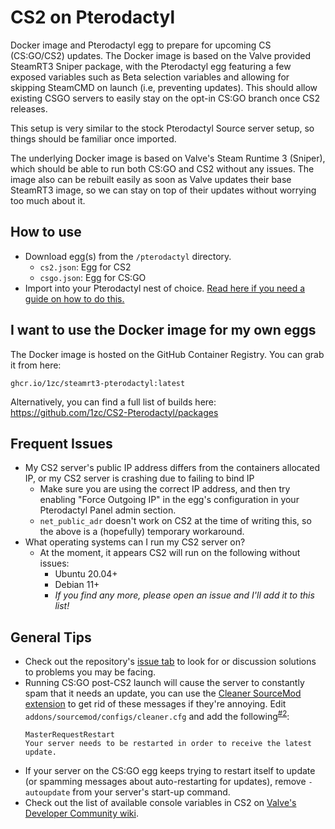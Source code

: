 # CS2 on Pterodactyl

Docker image and Pterodactyl egg to prepare for upcoming CS (CS:GO/CS2) updates. The Docker image is based on the Valve provided SteamRT3 Sniper package, with the Pterodactyl egg featuring a few exposed variables such as Beta selection variables and allowing for skipping SteamCMD on launch (i.e, preventing updates). This should allow existing CSGO servers to easily stay on the opt-in CS:GO branch once CS2 releases.

This setup is very similar to the stock Pterodactyl Source server setup, so things should be familiar once imported.

The underlying Docker image is based on Valve's Steam Runtime 3 (Sniper), which should be able to run both CS:GO and CS2 without any issues. The image also can be rebuilt easily as soon as Valve updates their base SteamRT3 image, so we can stay on top of their updates without worrying too much about it. 

## How to use

- Download egg(s) from the `/pterodactyl` directory.
  - `cs2.json`: Egg for CS2
  - `csgo.json`: Egg for CS:GO
- Import into your Pterodactyl nest of choice. [Read here if you need a guide on how to do this.](https://github.com/parkervcp/eggs#how-to-import-an-egg)

## I want to use the Docker image for my own eggs

The Docker image is hosted on the GitHub Container Registry. You can grab it from here: 
```
ghcr.io/1zc/steamrt3-pterodactyl:latest
```

Alternatively, you can find a full list of builds here: https://github.com/1zc/CS2-Pterodactyl/packages

## Frequent Issues

- My CS2 server's public IP address differs from the containers allocated IP, or my CS2 server is crashing due to failing to bind IP
  - Make sure you are using the correct IP address, and then try enabling "Force Outgoing IP" in the egg's configuration in your Pterodactyl Panel admin section.
  - `net_public_adr` doesn't work on CS2 at the time of writing this, so the above is a (hopefully) temporary workaround.
- What operating systems can I run my CS2 server on?
  - At the moment, it appears CS2 will run on the following without issues:
    - Ubuntu 20.04+
    - Debian 11+
    - *If you find any more, please open an issue and I'll add it to this list!*

## General Tips

- Check out the repository's [issue tab](https://github.com/1zc/CS2-Pterodactyl/issues) to look for or discussion solutions to problems you may be facing. 
- Running CS:GO post-CS2 launch will cause the server to constantly spam that it needs an update, you can use the [Cleaner SourceMod extension](https://github.com/accelerator74/Cleaner/tree/master) to get rid of these messages if they're annoying. Edit `addons/sourcemod/configs/cleaner.cfg` and add the following<sup>[#2](https://github.com/1zc/CS2-Pterodactyl/issues/2)</sup>:
  ```
  MasterRequestRestart
  Your server needs to be restarted in order to receive the latest update.
  ```
- If your server on the CS:GO egg keeps trying to restart itself to update (or spamming messages about auto-restarting for updates), remove `-autoupdate` from your server's start-up command.
- Check out the list of available console variables in CS2 on [Valve's Developer Community wiki](https://developer.valvesoftware.com/wiki/List_of_Counter-Strike_2_console_commands_and_variables).
